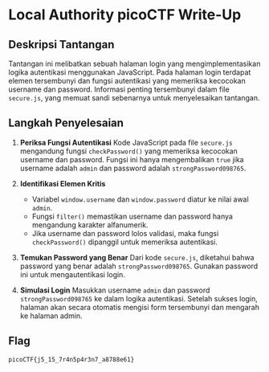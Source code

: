 # Local Authority picoCTF Write-Up

## Deskripsi Tantangan
Tantangan ini melibatkan sebuah halaman login yang mengimplementasikan logika autentikasi menggunakan JavaScript. Pada halaman login terdapat elemen tersembunyi dan fungsi autentikasi yang memeriksa kecocokan username dan password. Informasi penting tersembunyi dalam file `secure.js`, yang memuat sandi sebenarnya untuk menyelesaikan tantangan.

## Langkah Penyelesaian

1. **Periksa Fungsi Autentikasi**
   Kode JavaScript pada file `secure.js` mengandung fungsi `checkPassword()` yang memeriksa kecocokan username dan password. Fungsi ini hanya mengembalikan `true` jika username adalah `admin` dan password adalah `strongPassword098765`.

2. **Identifikasi Elemen Kritis**
   - Variabel `window.username` dan `window.password` diatur ke nilai awal `admin`.
   - Fungsi `filter()` memastikan username dan password hanya mengandung karakter alfanumerik.
   - Jika username dan password lolos validasi, maka fungsi `checkPassword()` dipanggil untuk memeriksa autentikasi.

3. **Temukan Password yang Benar**
   Dari kode `secure.js`, diketahui bahwa password yang benar adalah `strongPassword098765`. Gunakan password ini untuk mengautentikasi login.

4. **Simulasi Login**
   Masukkan username `admin` dan password `strongPassword098765` ke dalam logika autentikasi. Setelah sukses login, halaman akan secara otomatis mengisi form tersembunyi dan mengarah ke halaman admin.

## Flag
```
picoCTF{j5_15_7r4n5p4r3n7_a8788e61}
```